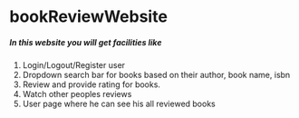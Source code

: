 # bookReviewWebsite

##### In this website you will get facilities like

1. Login/Logout/Register user
2. Dropdown search bar for books based on their author, book name, isbn
3. Review and provide rating for books.
4. Watch other peoples reviews
5. User page where he can see his all reviewed books


